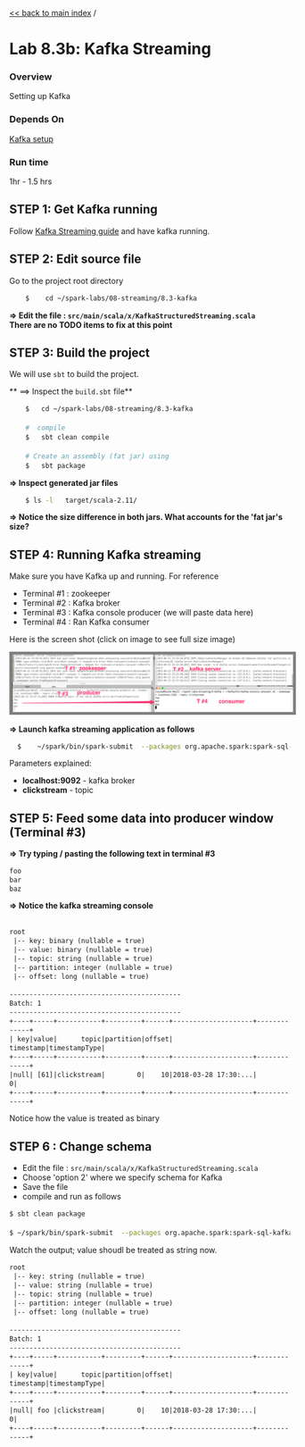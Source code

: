 <link rel='stylesheet' href='../../assets/css/main.css'/>

[<< back to main index](../../README.md)  /  

Lab 8.3b: Kafka Streaming
=================

### Overview
Setting up Kafka

### Depends On
[Kafka setup](1-kafka-setup.md)

### Run time
1hr - 1.5 hrs


## STEP 1: Get Kafka running
Follow [Kafka Streaming guide](1-kafka-setup.md) and have kafka running.

## STEP 2: Edit source file
Go to the project root directory
```bash
    $    cd ~/spark-labs/08-streaming/8.3-kafka
```

**=> Edit the file : `src/main/scala/x/KafkaStructuredStreaming.scala`**  
**There are no TODO items to fix at this point**

## STEP 3: Build the project
We will use `sbt` to build the project.  

** ==> Inspect the `build.sbt` file**
```bash
    $   cd ~/spark-labs/08-streaming/8.3-kafka

    #  compile
    $   sbt clean compile

    # Create an assembly (fat jar) using
    $   sbt package
```

**=> Inspect generated jar files**
```bash
    $ ls -l   target/scala-2.11/
```

**=> Notice the size difference in both jars.  What accounts for the 'fat jar's size?**   



## STEP 4: Running Kafka streaming
Make sure you have Kafka up and running.  For reference
* Terminal #1  : zookeeper
* Terminal #2  : Kafka broker
* Terminal #3  : Kafka console producer (we will paste data here)
* Terminal #4  : Ran Kafka consumer

Here is the screen shot (click on image to see full size image)

<a href="../../assets/images/8.3a-streaming-small.png"><img src="../../assets/images/8.3a-streaming-small.png" style="border: 5px solid grey; max-width:100%;"/></a>



**=> Launch kafka streaming application as follows**  
```bash
  $    ~/spark/bin/spark-submit  --packages org.apache.spark:spark-sql-kafka-0-10_2.11:2.2.0      --master local[2]   --driver-class-path logging/        --class x.KafkaStructuredStreaming  target/scala-2.11/kafka-streaming_2.11-1.0.jar  'clickstream'
```

Parameters explained:
* **localhost:9092**   - kafka broker
* **clickstream** - topic

## STEP 5: Feed some data into producer window (Terminal #3)
**=> Try typing / pasting the following text in terminal #3**  
```
foo
bar
baz
```

**=> Notice the kafka streaming console**  
```console

root
 |-- key: binary (nullable = true)
 |-- value: binary (nullable = true)
 |-- topic: string (nullable = true)
 |-- partition: integer (nullable = true)
 |-- offset: long (nullable = true)

-------------------------------------------
Batch: 1
-------------------------------------------
+----+-----+-----------+---------+------+--------------------+-------------+
| key|value|      topic|partition|offset|           timestamp|timestampType|
+----+-----+-----------+---------+------+--------------------+-------------+
|null| [61]|clickstream|        0|    10|2018-03-28 17:30:...|            0|
+----+-----+-----------+---------+------+--------------------+-------------+

```

Notice how the value is treated as binary

## STEP 6 : Change schema
- Edit the file : `src/main/scala/x/KafkaStructuredStreaming.scala`
- Choose 'option 2' where we specify schema for Kafka
- Save the file
- compile and run as follows

```bash
$ sbt clean package

$ ~/spark/bin/spark-submit  --packages org.apache.spark:spark-sql-kafka-0-10_2.11:2.2.0      --master local[2]   --driver-class-path logging/        --class x.KafkaStructuredStreaming  target/scala-2.11/kafka-streaming_2.11-1.0.jar  'clickstream'

```

Watch the output;  value shoudl be treated as string now.

```console
root
 |-- key: string (nullable = true)
 |-- value: string (nullable = true)
 |-- topic: string (nullable = true)
 |-- partition: integer (nullable = true)
 |-- offset: long (nullable = true)

-------------------------------------------
Batch: 1
-------------------------------------------
+----+-----+-----------+---------+------+--------------------+-------------+
| key|value|      topic|partition|offset|           timestamp|timestampType|
+----+-----+-----------+---------+------+--------------------+-------------+
|null| foo |clickstream|        0|    10|2018-03-28 17:30:...|            0|
+----+-----+-----------+---------+------+--------------------+-------------+

```
